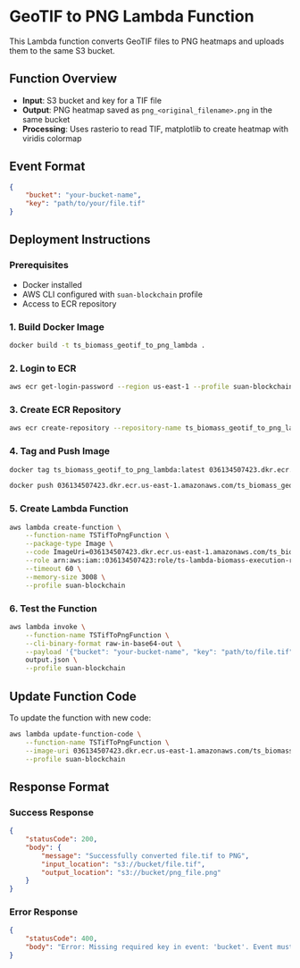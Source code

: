 # GeoTIF to PNG Lambda Function

This Lambda function converts GeoTIF files to PNG heatmaps and uploads them to the same S3 bucket.

## Function Overview

- **Input**: S3 bucket and key for a TIF file
- **Output**: PNG heatmap saved as `png_<original_filename>.png` in the same bucket
- **Processing**: Uses rasterio to read TIF, matplotlib to create heatmap with viridis colormap

## Event Format

```json
{
    "bucket": "your-bucket-name",
    "key": "path/to/your/file.tif"
}
```

## Deployment Instructions

### Prerequisites

- Docker installed
- AWS CLI configured with `suan-blockchain` profile
- Access to ECR repository

### 1. Build Docker Image

```bash
docker build -t ts_biomass_geotif_to_png_lambda .
```

### 2. Login to ECR

```bash
aws ecr get-login-password --region us-east-1 --profile suan-blockchain | docker login --username AWS --password-stdin 036134507423.dkr.ecr.us-east-1.amazonaws.com
```

### 3. Create ECR Repository

```bash
aws ecr create-repository --repository-name ts_biomass_geotif_to_png_lambda --region us-east-1 --profile suan-blockchain
```

### 4. Tag and Push Image

```bash
docker tag ts_biomass_geotif_to_png_lambda:latest 036134507423.dkr.ecr.us-east-1.amazonaws.com/ts_biomass_geotif_to_png_lambda:latest

docker push 036134507423.dkr.ecr.us-east-1.amazonaws.com/ts_biomass_geotif_to_png_lambda:latest
```

### 5. Create Lambda Function

```bash
aws lambda create-function \
    --function-name TSTifToPngFunction \
    --package-type Image \
    --code ImageUri=036134507423.dkr.ecr.us-east-1.amazonaws.com/ts_biomass_geotif_to_png_lambda:latest \
    --role arn:aws:iam::036134507423:role/ts-lambda-biomass-execution-role \
    --timeout 60 \
    --memory-size 3008 \
    --profile suan-blockchain
```

### 6. Test the Function

```bash
aws lambda invoke \
    --function-name TSTifToPngFunction \
    --cli-binary-format raw-in-base64-out \
    --payload '{"bucket": "your-bucket-name", "key": "path/to/file.tif"}' \
    output.json \
    --profile suan-blockchain
```

## Update Function Code

To update the function with new code:

```bash
aws lambda update-function-code \
    --function-name TSTifToPngFunction \
    --image-uri 036134507423.dkr.ecr.us-east-1.amazonaws.com/ts_biomass_geotif_to_png_lambda:latest \
    --profile suan-blockchain
```

## Response Format

### Success Response

```json
{
    "statusCode": 200,
    "body": {
        "message": "Successfully converted file.tif to PNG",
        "input_location": "s3://bucket/file.tif",
        "output_location": "s3://bucket/png_file.png"
    }
}
```

### Error Response

```json
{
    "statusCode": 400,
    "body": "Error: Missing required key in event: 'bucket'. Event must contain 'bucket' and 'key'."
}
```
